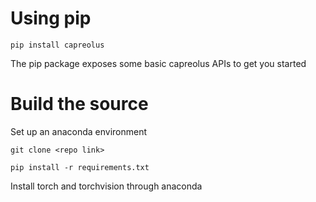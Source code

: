 # Using pip

`pip install capreolus`

The pip package exposes some basic capreolus APIs to get you started

# Build the source

Set up an anaconda environment

`git clone <repo link>`

`pip install -r requirements.txt`

Install torch and torchvision through anaconda
     